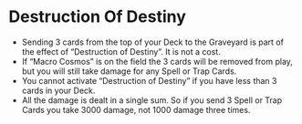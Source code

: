 # Destruction Of Destiny

*   Sending 3 cards from the top of your Deck to the Graveyard is part of the effect of “Destruction of Destiny”. It is not a cost.
*   If “Macro Cosmos” is on the field the 3 cards will be removed from play, but you will still take damage for any Spell or Trap Cards.
*   You cannot activate “Destruction of Destiny” if you have less than 3 cards in your Deck.
*   All the damage is dealt in a single sum. So if you send 3 Spell or Trap Cards you take 3000 damage, not 1000 damage three times.
